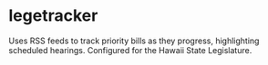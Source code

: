 # legetracker
Uses RSS feeds to track priority bills as they progress, highlighting scheduled hearings. Configured for the Hawaii State Legislature.
